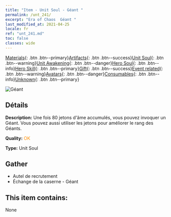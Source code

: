 ```yaml
---
title: "Item - Unit Soul - Géant "
permalink: /unt_241/
excerpt: "Era of Chaos  Géant "
last_modified_at: 2021-04-25
locale: fr
ref: "unt_241.md"
toc: false
classes: wide
---
```

 [Materials](/ItemsFR/){: .btn .btn--primary}[Artifacts](/ItemsFR/Artifacts/){: .btn .btn--success}[Unit Soul](/ItemsFR/UnitSoul/){: .btn .btn--warning}[Unit Awakening](/ItemsFR/UnitAwakening/){: .btn .btn--danger}[Hero Soul](/ItemsFR/HeroSoul/){: .btn .btn--info}[Hero Skill](/ItemsFR/HeroSkill/){: .btn .btn--primary}[Gift](/ItemsFR/Gift/){: .btn .btn--success}[Event related](/ItemsFR/Events/){: .btn .btn--warning}[Avatars](/ItemsFR/Avatars/){: .btn .btn--danger}[Consumables](/ItemsFR/Consumables/){: .btn .btn--info}[Unknown](/ItemsFR/Unknown/){: .btn .btn--primary}

 ![Géant ](/images/u/ti_taitan.jpg)

## Détails
 **Description:** Une fois 80 jetons d'âme accumulés, vous pouvez invoquer un Géant. Vous pouvez aussi utiliser les jetons pour améliorer le rang des Géants.

 **Quality:** <span style="color: #FF8C00">OK</span>

 **Type:** Unit Soul

## Gather

*    Autel de recrutement 
*    Échange de la caserne - Géant 

## This item contains:

  None

